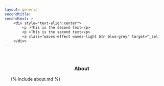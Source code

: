 ```yaml
---
layout: generic
secondtitle: 
secondtext: >
    <div style="text-align:center">
        <p >This is the second text</p>        
        <p >This is the second text</p>    
        <a class="waves-effect waves-light btn blue-grey" target="_self" href="/"><i class="fa fa-home right"></i>Home</a>                      
    </div>   
---
```

<div class="container" style="padding:20px;">
  <div id="about" class="section scrollspy">
   <h3 style="text-align:center;">About</h3>
   {% include about.md %}
 </div>
</div>

